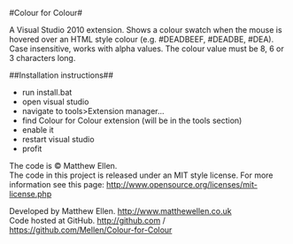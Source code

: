 #Colour for Colour#

A Visual Studio 2010 extension. Shows a colour swatch when the mouse is hovered over an HTML style colour (e.g. #DEADBEEF, #DEADBE, #DEA). Case insensitive, works with alpha values. The colour value must be 8, 6 or 3 characters long.

##Installation instructions##
 
 - run install.bat
 - open visual studio
 - navigate to tools>Extension manager...
 - find Colour for Colour extension (will be in the tools section)
 - enable it
 - restart visual studio
 - profit

The code is &copy; Matthew Ellen.  
The code in this project is released under an MIT style license. For more information see this page: http://www.opensource.org/licenses/mit-license.php

Developed by Matthew Ellen. http://www.matthewellen.co.uk  
Code hosted at GitHub. http://github.com / https://github.com/Mellen/Colour-for-Colour
